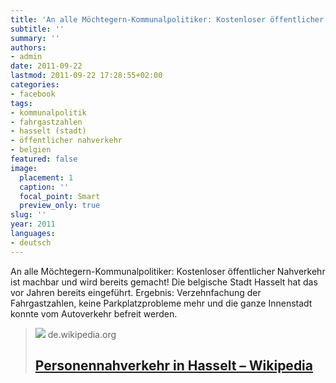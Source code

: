 ```yaml
---
title: 'An alle Möchtegern-Kommunalpolitiker: Kostenloser öffentlicher ...'
subtitle: ''
summary: ''
authors:
- admin
date: 2011-09-22
lastmod: 2011-09-22 17:28:55+02:00
categories:
- facebook
tags:
- kommunalpolitik
- fahrgastzahlen
- hasselt (stadt)
- öffentlicher nahverkehr
- belgien
featured: false
image:
  placement: 1
  caption: ''
  focal_point: Smart
  preview_only: true
slug: ''
year: 2011
languages:
- deutsch
---
```


An alle Möchtegern-Kommunalpolitiker: Kostenloser öffentlicher Nahverkehr ist machbar und wird bereits gemacht! Die belgische Stadt Hasselt hat das vor Jahren bereits eingeführt. Ergebnis: Verzehnfachung der Fahrgastzahlen, keine Parkplatzprobleme mehr und die ganze Innenstadt konnte vom Autoverkehr befreit werden.
> [![](https://upload.wikimedia.org/wikipedia/commons/b/bd/Groeneboulevard.jpg)](http://de.wikipedia.org/wiki/Personennahverkehr_in_Hasselt)
> de.wikipedia.org
> ## [Personennahverkehr in Hasselt – Wikipedia](http://de.wikipedia.org/wiki/Personennahverkehr_in_Hasselt)
>